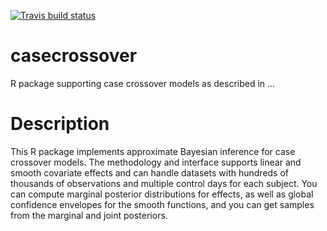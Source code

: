 <!-- badges: start -->
[![Travis build status](https://travis-ci.org/awstringer1/casecrossover.svg?branch=master)](https://travis-ci.org/awstringer1/casecrossover)
<!-- badges: end -->

# casecrossover
R package supporting case crossover models as described in ...

# Description

This R package implements approximate Bayesian inference for case crossover models. The methodology and interface supports linear
and smooth covariate effects and can handle datasets with hundreds of thousands of observations and multiple control days 
for each subject. You can compute marginal posterior distributions for effects, as well as 
global confidence envelopes for the smooth functions, and you can get samples from the marginal and joint posteriors.
